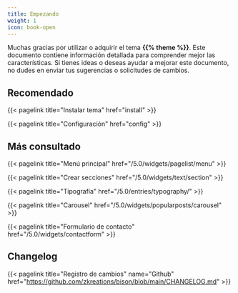 ```yaml
---
title: Empezando
weight: 1
icon: book-open
---
```


Muchas gracias por utilizar o adquirir el tema **{{% theme %}}**. Este documento contiene información detallada para comprender mejor las características. Si tienes ideas o deseas ayudar a mejorar este documento, no dudes en enviar tus sugerencias o solicitudes de cambios.


## Recomendado

{{< pagelink title="Instalar tema" href="install" >}}

{{< pagelink title="Configuración" href="config" >}}


## Más consultado

{{< pagelink title="Menú principal" href="/5.0/widgets/pagelist/menu" >}}

{{< pagelink title="Crear secciones" href="/5.0/widgets/text/section" >}}

{{< pagelink title="Tipografía" href="/5.0/entries/typography/" >}}

{{< pagelink title="Carousel" href="/5.0/widgets/popularposts/carousel" >}}

{{< pagelink title="Formulario de contacto" href="/5.0/widgets/contactform" >}}


## Changelog

{{< pagelink title="Registro de cambios" name="Github" href="https://github.com/zkreations/bison/blob/main/CHANGELOG.md" >}}
